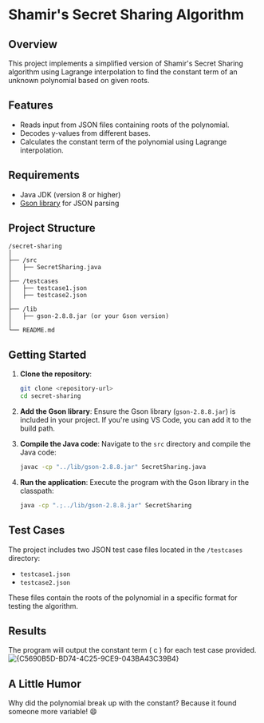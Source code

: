 # Shamir's Secret Sharing Algorithm

## Overview
This project implements a simplified version of Shamir's Secret Sharing algorithm using Lagrange interpolation to find the constant term of an unknown polynomial based on given roots.

## Features
- Reads input from JSON files containing roots of the polynomial.
- Decodes y-values from different bases.
- Calculates the constant term of the polynomial using Lagrange interpolation.

## Requirements
- Java JDK (version 8 or higher)
- [Gson library](https://github.com/google/gson) for JSON parsing

## Project Structure
```
/secret-sharing
│
├── /src
│   ├── SecretSharing.java
│
├── /testcases
│   ├── testcase1.json
│   ├── testcase2.json
│
├── /lib
│   ├── gson-2.8.8.jar (or your Gson version)
│
└── README.md
```

## Getting Started

1. **Clone the repository**:
   ```bash
   git clone <repository-url>
   cd secret-sharing
   ```

2. **Add the Gson library**:
   Ensure the Gson library (`gson-2.8.8.jar`) is included in your project. If you're using VS Code, you can add it to the build path.

3. **Compile the Java code**:
   Navigate to the `src` directory and compile the Java code:
   ```bash
   javac -cp "../lib/gson-2.8.8.jar" SecretSharing.java
   ```

4. **Run the application**:
   Execute the program with the Gson library in the classpath:
   ```bash
   java -cp ".;../lib/gson-2.8.8.jar" SecretSharing
   ```

## Test Cases
The project includes two JSON test case files located in the `/testcases` directory:
- `testcase1.json`
- `testcase2.json`

These files contain the roots of the polynomial in a specific format for testing the algorithm.

## Results
The program will output the constant term \( c \) for each test case provided.
![{C5690B5D-BD74-4C25-9CE9-043BA43C39B4}](https://github.com/user-attachments/assets/0cb0b103-04c8-4102-974f-1c320ce15eb0)

## A Little Humor
Why did the polynomial break up with the constant?
Because it found someone more variable! 😄

